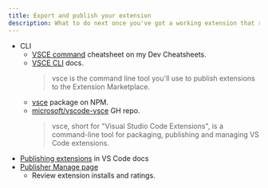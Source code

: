 ```yaml
---
title: Export and publish your extension
description: What to do next once you've got a working extension that runs in debug mode
---
```


- CLI
    - [VSCE command](https://michaelcurrin.github.io/dev-cheatsheets/cheatsheets/other/vscode-extensions/vsce-command.html) cheatsheet on my Dev Cheatsheets.
    - [VSCE CLI](https://vscode-docs.readthedocs.io/en/latest/tools/vscecli/) docs.
        > vsce is the command line tool you'll use to publish extensions to the Extension Marketplace.
    - [vsce](https://www.npmjs.com/package/vsce) package on NPM.
    - [microsoft/vscode-vsce](https://github.com/microsoft/vscode-vsce) GH repo.
        > vsce, short for "Visual Studio Code Extensions", is a command-line tool for packaging, publishing and managing VS Code extensions.
- [Publishing extensions](https://code.visualstudio.com/api/working-with-extensions/publishing-extension) in VS Code docs
- [Publisher Manage page](https://marketplace.visualstudio.com/manage)
    - Review extension installs and ratings.
    
